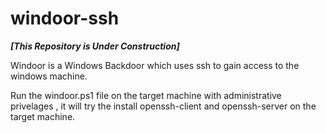 # windoor-ssh

**_[This Repository is Under Construction]_**

Windoor is a Windows Backdoor which uses ssh to gain access to the windows machine. 


Run the windoor.ps1 file on the target machine with administrative privelages , it will try the install openssh-client and openssh-server on the target machine.

